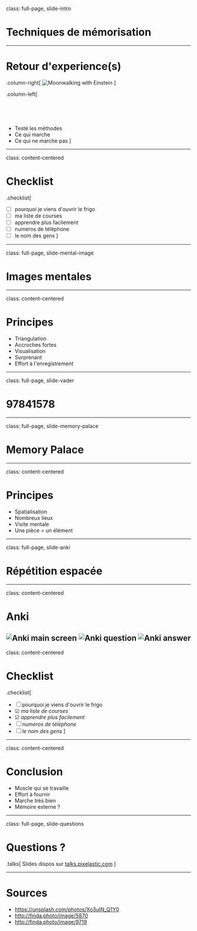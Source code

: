 class: full-page, slide-intro
# Techniques de mémorisation
---

# Retour d'experience(s)

.column-right[
  ![Moonwalking with Einstein](./img/moonwalking.jpg)
]

.column-left[
 

 

 
- Testé les méthodes
- Ce qui marche
- Ce qui ne marche pas
]

---

class: content-centered
# Checklist

.checklist[
- ☐ pourquoi je viens d'ouvrir le frigo
- ☐ ma liste de courses
- ☐ apprendre plus facilement
- ☐ numeros de téléphone
- ☐ le nom des gens
]
---

class: full-page, slide-mental-image
# Images mentales
---

class: content-centered
# Principes

- Triangulation
- Accroches fortes
- Visualisation
- Surprenant
- Effort à l'enregistrement
---

class: full-page, slide-vader
# 97841578
---

class: full-page, slide-memory-palace
# Memory Palace
---

class: content-centered
# Principes

- Spatialisation
- Nombreux lieux
- Visite mentale
- Une pièce = un élément
---

class: full-page, slide-anki
# Répétition espacée
---

class: content-centered
# Anki

![Anki main screen](./img/anki-01.png)
![Anki question](./img/anki-02.png)
![Anki answer](./img/anki-03.png)
---

class: content-centered
# Checklist

.checklist[
- ☐ pourquoi je viens d'ouvrir le frigo
- ☑ _ma liste de courses_
- ☑ _apprendre plus facilement_
- ☐ _numeros de téléphone_
- ☐ _le nom des gens_
]
---

class: content-centered
# Conclusion

- Muscle qui se travaille
- Effort à fournir
- Marche très bien
- Mémoire externe ?

---
class: full-page, slide-questions
# Questions ?

.talks[
Slides dispos sur [talks.pixelastic.com](http://talks.pixelastic.com/memory-octo-colob/)
]

---

# Sources

- https://unsplash.com/photos/Xo3uIN_Q1Y0
- http://finda.photo/image/5870
- http://finda.photo/image/9719


